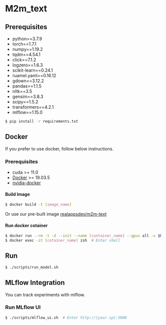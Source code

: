 # M2m_text

## Prerequisites

* python==3.7.9
* torch==1.7.1
* numpy==1.19.2
* tqdm==4.54.1
* click==7.1.2
* logzero==1.6.3
* scikit-learn==0.24.1
* ruamel.yaml==0.16.12
* gdown==3.12.2
* pandas==1.1.5
* nltk==3.5
* gensim==3.8.3
* scipy==1.5.2
* transformers==4.2.1
* mlflow==1.15.0

```bash
$ pip install -r requirements.txt
```

## Docker

If you prefer to use docker, follow below instructions.

### Prerequisites

* cuda >= 11.0
* [Docker](https://www.docker.com) >= 19.03.5
* [nvidia-docker](https://github.com/NVIDIA/nvidia-docker)

#### Build Image

```bash
$ docker build -t [image_name]
```

Or use our pre-built image [realappsdev/m2m-text](https://hub.docker.com/repository/docker/realappsdev/m2m-text)

#### Run docker cotainer

```bash
$ docker run --rm -t -d --init --name [container_name] --gpus all -v $PWD:/workspace -w /workspace --ipc=host --net=host [image_name]
$ docker exec -it [cotainer_name] zsh  # Enter shell
```

## Run

```bash
$ ./scripts/run_model.sh
```

## MLflow Integration

You can track experiments with mlflow.

### Run MLflow UI

```bash
$ ./scripts/mlflow_ui.sh  # Enter http://[your-ip]:5000
```
